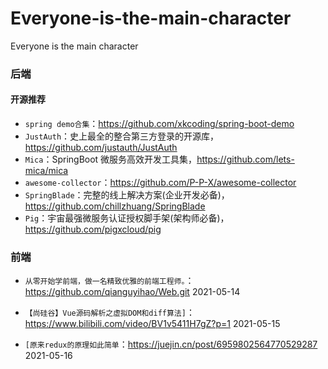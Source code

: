 # Everyone-is-the-main-character
Everyone is the main character

### 后端

#### 开源推荐
- `spring demo合集`：https://github.com/xkcoding/spring-boot-demo
- `JustAuth`：史上最全的整合第三方登录的开源库，https://github.com/justauth/JustAuth
- `Mica`：SpringBoot 微服务高效开发工具集，https://github.com/lets-mica/mica
- `awesome-collector`：https://github.com/P-P-X/awesome-collector
- `SpringBlade`：完整的线上解决方案(企业开发必备)，https://github.com/chillzhuang/SpringBlade
- `Pig`：宇宙最强微服务认证授权脚手架(架构师必备)，https://github.com/pigxcloud/pig

### 前端

- `从零开始学前端，做一名精致优雅的前端工程师。`：https://github.com/qianguyihao/Web.git 2021-05-14

- `【尚硅谷】Vue源码解析之虚拟DOM和diff算法]`：https://www.bilibili.com/video/BV1v5411H7gZ?p=1 2021-05-15

- `[原来redux的原理如此简单`：https://juejin.cn/post/6959802564770529287 2021-05-16